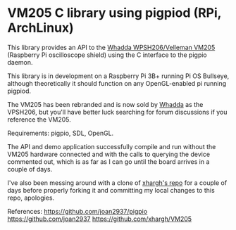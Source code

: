 # VM205 C library using pigpiod (RPi, ArchLinux)

This library provides an API to the [Whadda WPSH206/Velleman VM205](https://whadda.com/product/oscilloscope-and-logic-analyzer-shield-for-raspberry-pi-wpsh206/) (Raspberry Pi oscilloscope shield) using the C interface to the pigpio daemon.  

This library is in development on a Raspberry Pi 3B+ running Pi OS Bullseye, although theoretically it should function on any OpenGL-enabled pi running pigpiod.

The VM205 has been rebranded and is now sold by [Whadda](https://whadda.com) as the VPSH206, but you'll have better luck searching for forum discussions if you reference the VM205.  

Requirements: pigpio, SDL, OpenGL.

The API and demo application successfully compile and run without the VM205 hardware connected and with the calls to querying the device commented out, which is as far as I can go until the board arrives in a couple of days. 


I've also been messing around with a clone of [xhargh's repo](https://github.com/xhargh/VM205) for a couple of days before properly forking it and committing my local changes to this repo, apologies.


References:
https://github.com/joan2937/pigpio
https://github.com/joan2937
https://github.com/xhargh/VM205
